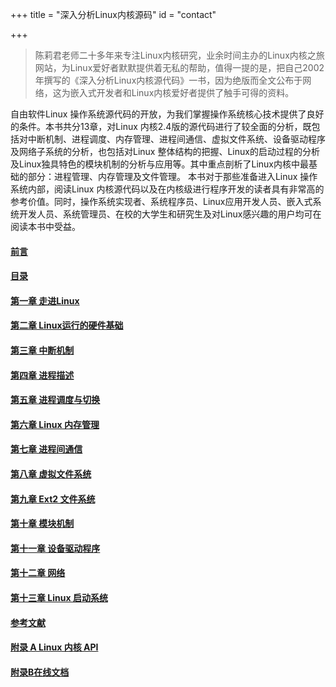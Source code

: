 +++
title = "深入分析Linux内核源码"
id = "contact"

+++

>陈莉君老师二十多年来专注Linux内核研究，业余时间主办的Linux内核之旅网站，为Linux爱好者默默提供着无私的帮助，值得一提的是，把自己2002年撰写的《深入分析Linux内核源代码》一书，因为绝版而全文公布于网络，这为嵌入式开发者和Linux内核爱好者提供了触手可得的资料。

自由软件Linux 操作系统源代码的开放，为我们掌握操作系统核心技术提供了良好的条件。本书共分13章，对Linux 内核2.4版的源代码进行了较全面的分析，既包括对中断机制、进程调度、内存管理、进程间通信、虚拟文件系统、设备驱动程序及网络子系统的分析，也包括对Linux 整体结构的把握、Linux的启动过程的分析及Linux独具特色的模块机制的分析与应用等。其中重点剖析了Linux内核中最基础的部分：进程管理、内存管理及文件管理。 本书对于那些准备进入Linux 操作系统内部，阅读Linux 内核源代码以及在内核级进行程序开发的读者具有非常高的参考价值。同时，操作系统实现者、系统程序员、Linux应用开发人员、嵌入式系统开发人员、系统管理员、在校的大学生和研究生及对Linux感兴趣的用户均可在阅读本书中受益。


#### [前言](book/前言.pdf)

#### [目录](book/目录.pdf)

#### [第一章 走进Linux](book/第一章走进Linux.pdf)

#### [第二章 Linux运行的硬件基础](book/第二章Linux运行的硬件基础.pdf)

#### [第三章 中断机制](book/第三章中断机制.pdf)

#### [第四章 进程描述](book/第四章进程描述.pdf)

#### [第五章 进程调度与切换](book/第五章进程调度与切换.pdf)

#### [第六章 Linux 内存管理](book/第六章Linux内存管理.pdf)

#### [第七章 进程间通信](book/第七章进程间通信.pdf)

#### [第八章 虚拟文件系统](book/第八章虚拟文件系统.pdf)

#### [第九章 Ext2 文件系统](book/第九章Ext2文件系统.pdf)

#### [第十章 模块机制](book/第十章模块机制.pdf)

#### [第十一章 设备驱动程序](book/第十一章设备驱动程序.pdf)

#### [第十二章 网络](book/第十二章网络.pdf)

#### [第十三章 Linux 启动系统](book/第十三章Linux启动系统.pdf)

#### [参考文献](book/参考文献.pdf)

#### [附录 A Linux 内核 API](book/附录ALinux内核API.pdf)

#### [附录B在线文档](book/附录B在线文档.pdf)



